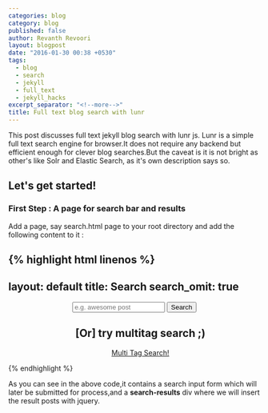 ```yaml
---
categories: blog
category: blog
published: false
author: Revanth Revoori
layout: blogpost
date: "2016-01-30 00:38 +0530"
tags: 
  - blog
  - search
  - jekyll
  - full_text
  - jekyll_hacks
excerpt_separator: "<!--more-->"
title: Full text blog search with lunr
---
```





This post discusses full text jekyll blog search with lunr js. Lunr is a simple full text search engine for browser.It does not require any backend but efficient enough for clever blog searches.But the caveat is it is not bright as other's like Solr and Elastic Search, as it's own description says so.

## Let's get started!

### First Step : A page for search bar and results

Add a page, say search.html page to your root directory and add the following content to it : 

{% highlight html linenos %}
---
layout: default
title: Search
search_omit: true
---
<center>
    <!-- Search form -->
    <form method="get" action="/search" class="search-wrapper cf">
        <input type="text" name="q" id="search" placeholder="e.g. awesome post" autocomplete="off" />
        <button type="submit">Search</button>
    </form>
</center>
<!-- Search results placeholder -->
<section>
    <ul id="search-results">
        <center>
            <h2> [Or] try multitag search ;)</h2>
            <a href="/filtertags" id="s-tag-button">Multi Tag Search!</a>
        </center>
    </ul>
</section>
<script src="//cdnjs.cloudflare.com/ajax/libs/jquery/2.1.4/jquery.js"></script>
<script src="/js/lunr.min.js"></script>
<script src="/js/lunr-feed.js"></script>
{% endhighlight %}

As you can see in the above code,it contains a search input form which will later be submitted for process,and a **search-results** div where we will insert the result posts with jquery.